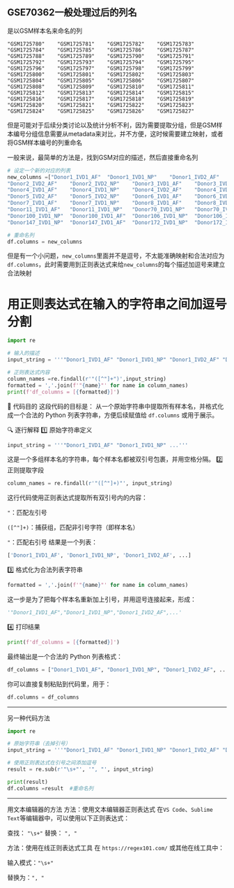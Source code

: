 ## GSE70362一般处理过后的列名
是以GSM样本名来命名的列
```text
"GSM1725780"	"GSM1725781"	"GSM1725782"	"GSM1725783"	"GSM1725784"	"GSM1725785"	"GSM1725786"	"GSM1725787"
"GSM1725788"	"GSM1725789"	"GSM1725790"	"GSM1725791"	"GSM1725792"	"GSM1725793"	"GSM1725794"	"GSM1725795"
"GSM1725796"	"GSM1725797"	"GSM1725798"	"GSM1725799"	"GSM1725800"	"GSM1725801"	"GSM1725802"	"GSM1725803"
"GSM1725804"	"GSM1725805"	"GSM1725806"	"GSM1725807"	"GSM1725808"	"GSM1725809"	"GSM1725810"	"GSM1725811"
"GSM1725812"	"GSM1725813"	"GSM1725814"	"GSM1725815"	"GSM1725816"	"GSM1725817"	"GSM1725818"	"GSM1725819"
"GSM1725820"	"GSM1725821"	"GSM1725822"	"GSM1725823"	"GSM1725824"	"GSM1725825"	"GSM1725826"	"GSM1725827"
```

但是可能对于后续分类讨论以及统计分析不利，因为需要提取分组，但是GSM样本编号分组信息需要从metadata来对比，并不方便，这时候需要建立映射，或者将GSM样本编号的列重命名

一般来说，最简单的方法是，找到GSM对应的描述，然后直接重命名列

```python
# 设定一个新的对应的列表
new_columns =["Donor1_IVD1_AF"	"Donor1_IVD1_NP"	"Donor1_IVD2_AF"	"Donor1_IVD2_NP"	"Donor2_IVD1_AF"	"Donor2_IVD1_NP"
"Donor2_IVD2_AF"	"Donor2_IVD2_NP"	"Donor3_IVD1_AF"	"Donor3_IVD1_NP"	"Donor3_IVD2_AF"	"Donor3_IVD2_NP"
"Donor4_IVD1_AF"	"Donor4_IVD1_NP"	"Donor4_IVD2_AF"	"Donor4_IVD2_NP"	"Donor5_IVD1_AF"	"Donor5_IVD1_NP"
"Donor5_IVD2_AF"	"Donor5_IVD2_NP"	"Donor6_IVD1_AF"	"Donor6_IVD1_NP"	"Donor6_IVD2_AF"	"Donor6_IVD2_NP"
"Donor7_IVD1_AF"	"Donor7_IVD1_NP"	"Donor8_IVD1_AF"	"Donor8_IVD1_NP"	"Donor9_IVD1_AF"	"Donor9_IVD1_NP"
"Donor11_IVD1_AF"	"Donor11_IVD1_NP"	"Donor70_IVD1_NP"	"Donor70_IVD1_AF"	"Donor81_IVD1_AF"	"Donor81_IVD1_NP"
"Donor100_IVD1_NP"	"Donor100_IVD1_AF"	"Donor106_IVD1_NP"	"Donor106_IVD1_AF"	"Donor136_IVD1_NP"	"Donor136_IVD1_AF"
"Donor147_IVD1_NP"	"Donor147_IVD1_AF"	"Donor172_IVD1_NP"	"Donor172_IVD1_AF"	"Donor246_IVD1_NP"	"Donor246_IVD1_AF"],

# 重命名列
df.columns = new_columns
```

但是有一个小问题，`new_columns`里面并不是逗号，不太能准确映射和合法对应为`df.columns`，此时需要用到正则表达式来给`new_columns`的每个描述加逗号来建立合法映射

# 用正则表达式在输入的字符串之间加逗号分割
```python
import re

# 输入的描述
input_string = '''"Donor1_IVD1_AF" "Donor1_IVD1_NP" "Donor1_IVD2_AF" "Donor1_IVD2_NP" "Donor2_IVD1_AF" "Donor2_IVD1_NP" "Donor2_IVD2_AF" "Donor2_IVD2_NP" "Donor3_IVD1_AF" "Donor3_IVD1_NP" "Donor3_IVD2_AF" "Donor3_IVD2_NP" "Donor4_IVD1_AF" "Donor4_IVD1_NP" "Donor4_IVD2_AF" "Donor4_IVD2_NP" "Donor5_IVD1_AF" "Donor5_IVD1_NP" "Donor5_IVD2_AF" "Donor5_IVD2_NP" "Donor6_IVD1_AF" "Donor6_IVD1_NP" "Donor6_IVD2_AF" "Donor6_IVD2_NP" "Donor7_IVD1_AF" "Donor7_IVD1_NP" "Donor8_IVD1_AF" "Donor8_IVD1_NP" "Donor9_IVD1_AF" "Donor9_IVD1_NP" "Donor11_IVD1_AF" "Donor11_IVD1_NP" "Donor70_IVD1_NP" "Donor70_IVD1_AF" "Donor81_IVD1_AF" "Donor81_IVD1_NP" "Donor100_IVD1_NP" "Donor100_IVD1_AF" "Donor106_IVD1_NP" "Donor106_IVD1_AF" "Donor136_IVD1_NP" "Donor136_IVD1_AF" "Donor147_IVD1_NP" "Donor147_IVD1_AF" "Donor172_IVD1_NP" "Donor172_IVD1_AF" "Donor246_IVD1_NP" "Donor246_IVD1_AF"'''

# 正则表达式内容   
column_names =re.findall(r'"([^"]+")',input_string)  
formatted = ','.join(f'"{name}"' for name in column_names)
print(f'df_columns = [{formatted}]')
```

🧠 代码目的
这段代码的目标是： 从一个原始字符串中提取所有样本名，并格式化成一个合法的 Python 列表字符串，方便后续赋值给 `df.columns` 或用于展示。

🔍 逐行解释
1️⃣ 原始字符串定义
```python
input_string = '''"Donor1_IVD1_AF" "Donor1_IVD1_NP" ...'''
```
这是一个多组样本名的字符串，每个样本名都被双引号包裹，并用空格分隔。
2️⃣ 正则提取字段
```python
column_names = re.findall(r'"([^"]+)"', input_string)
```
这行代码使用正则表达式提取所有双引号内的内容：

`"`：匹配左引号

`([^"]+)`：捕获组，匹配非引号字符（即样本名）

`"`：匹配右引号
结果是一个列表：

```python
['Donor1_IVD1_AF', 'Donor1_IVD1_NP', 'Donor1_IVD2_AF', ...]
```
3️⃣ 格式化为合法列表字符串
```python
formatted = ','.join(f'"{name}"' for name in column_names)
```
这一步是为了把每个样本名重新加上引号，并用逗号连接起来，形成：

```python
'"Donor1_IVD1_AF","Donor1_IVD1_NP","Donor1_IVD2_AF",...'
```
4️⃣ 打印结果
```python
print(f'df_columns = [{formatted}]')
```
最终输出是一个合法的 Python 列表格式：

```python
df_columns = ["Donor1_IVD1_AF", "Donor1_IVD1_NP", "Donor1_IVD2_AF", ...]
```
你可以直接复制粘贴到代码里，用于：
```python
df.columns = df_columns
```
---
另一种代码方法
```python
import re

# 原始字符串（去掉引号）
input_string = '''"Donor1_IVD1_AF" "Donor1_IVD1_NP" "Donor1_IVD2_AF" "Donor1_IVD2_NP" "Donor2_IVD1_AF" "Donor2_IVD1_NP" "Donor2_IVD2_AF" "Donor2_IVD2_NP" "Donor3_IVD1_AF" "Donor3_IVD1_NP" "Donor3_IVD2_AF" "Donor3_IVD2_NP" "Donor4_IVD1_AF" "Donor4_IVD1_NP" "Donor4_IVD2_AF" "Donor4_IVD2_NP" "Donor5_IVD1_AF" "Donor5_IVD1_NP" "Donor5_IVD2_AF" "Donor5_IVD2_NP" "Donor6_IVD1_AF" "Donor6_IVD1_NP" "Donor6_IVD2_AF" "Donor6_IVD2_NP" "Donor7_IVD1_AF" "Donor7_IVD1_NP" "Donor8_IVD1_AF" "Donor8_IVD1_NP" "Donor9_IVD1_AF" "Donor9_IVD1_NP" "Donor11_IVD1_AF" "Donor11_IVD1_NP" "Donor70_IVD1_NP" "Donor70_IVD1_AF" "Donor81_IVD1_AF" "Donor81_IVD1_NP" "Donor100_IVD1_NP" "Donor100_IVD1_AF" "Donor106_IVD1_NP" "Donor106_IVD1_AF" "Donor136_IVD1_NP" "Donor136_IVD1_AF" "Donor147_IVD1_NP" "Donor147_IVD1_AF" "Donor172_IVD1_NP" "Donor172_IVD1_AF" "Donor246_IVD1_NP" "Donor246_IVD1_AF"'''

# 使用正则表达式在引号之间添加逗号
result = re.sub(r'"\s+"', '", "', input_string)

print(result)
df.columns =result  #重命名列
```
---
用文本编辑器的方法
方法：使用文本编辑器正则表达式
在`VS Code`、`Sublime Text`等编辑器中，可以使用以下正则表达式：

查找： `"\s+"`
替换： `", "`

方法：使用在线正则表达式工具
在 `https://regex101.com/` 或其他在线工具中：

输入模式：`"\s+"`

替换为：`", "`
